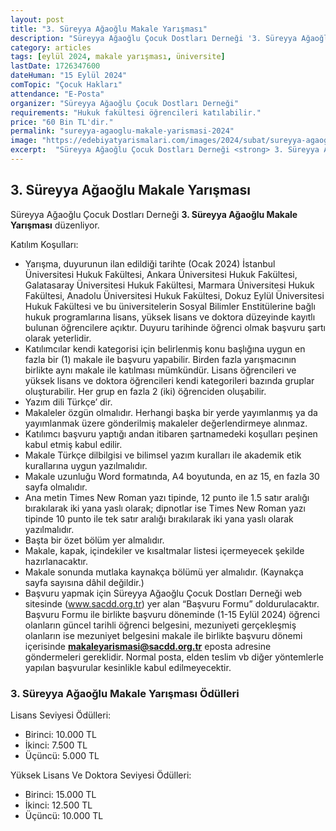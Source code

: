 ```yaml
---
layout: post
title: "3. Süreyya Ağaoğlu Makale Yarışması"
description: "Süreyya Ağaoğlu Çocuk Dostları Derneği '3. Süreyya Ağaoğlu Makale Yarışması' düzenliyor."
category: articles
tags: [eylül 2024, makale yarışması, üniversite]
lastDate: 1726347600
dateHuman: "15 Eylül 2024"
comTopic: "Çocuk Hakları"
attendance: "E-Posta"
organizer: "Süreyya Ağaoğlu Çocuk Dostları Derneği"
requirements: "Hukuk fakültesi öğrencileri katılabilir."
price: "60 Bin TL'dir."
permalink: "sureyya-agaoglu-makale-yarismasi-2024"
image: "https://edebiyatyarismalari.com/images/2024/subat/sureyya-agaoglu-makale-yarismasi-2024.jpg"
excerpt:  "Süreyya Ağaoğlu Çocuk Dostları Derneği <strong> 3. Süreyya Ağaoğlu Makale Yarışması </strong> düzenliyor."
---
```


## 3. Süreyya Ağaoğlu Makale Yarışması
Süreyya Ağaoğlu Çocuk Dostları Derneği **3. Süreyya Ağaoğlu Makale Yarışması** düzenliyor.  

Katılım Koşulları:
- Yarışma, duyurunun ilan edildiği tarihte (Ocak 2024) İstanbul Üniversitesi Hukuk Fakültesi, Ankara Üniversitesi Hukuk Fakültesi, Galatasaray Üniversitesi Hukuk Fakültesi, Marmara Üniversitesi Hukuk Fakültesi, Anadolu Üniversitesi Hukuk Fakültesi, Dokuz Eylül Üniversitesi Hukuk Fakültesi ve bu üniversitelerin Sosyal Bilimler Enstitülerine bağlı hukuk programlarına lisans, yüksek lisans ve doktora düzeyinde kayıtlı bulunan öğrencilere açıktır. Duyuru tarihinde öğrenci olmak başvuru şartı olarak yeterlidir.
- Katılımcılar kendi kategorisi için belirlenmiş konu başlığına uygun en fazla bir (1) makale ile başvuru yapabilir. Birden fazla yarışmacının birlikte aynı makale ile katılması mümkündür. Lisans öğrencileri ve yüksek lisans ve doktora öğrencileri kendi kategorileri bazında gruplar oluşturabilir. Her grup en fazla 2 (iki) öğrenciden oluşabilir.
- Yazım dili Türkçe’ dir.
- Makaleler özgün olmalıdır. Herhangi başka bir yerde yayımlanmış ya da yayımlanmak üzere gönderilmiş makaleler değerlendirmeye alınmaz.
- Katılımcı başvuru yaptığı andan itibaren şartnamedeki koşulları peşinen kabul etmiş kabul edilir.
- Makale Türkçe dilbilgisi ve bilimsel yazım kuralları ile akademik etik kurallarına uygun yazılmalıdır.
- Makale uzunluğu Word formatında, A4 boyutunda, en az 15, en fazla 30 sayfa olmalıdır.
- Ana metin Times New Roman yazı tipinde, 12 punto ile 1.5 satır aralığı bırakılarak iki yana yaslı olarak; dipnotlar ise Times New Roman yazı tipinde 10 punto ile tek satır aralığı bırakılarak iki yana yaslı olarak yazılmalıdır.
- Başta bir özet bölüm yer almalıdır.
- Makale, kapak, içindekiler ve kısaltmalar listesi içermeyecek şekilde hazırlanacaktır.
- Makale sonunda mutlaka kaynakça bölümü yer almalıdır. (Kaynakça sayfa sayısına dâhil değildir.)
- Başvuru yapmak için Süreyya Ağaoğlu Çocuk Dostları Derneği web sitesinde (www.sacdd.org.tr) yer alan “Başvuru Formu” doldurulacaktır. Başvuru Formu ile birlikte başvuru döneminde (1-15 Eylül 2024) öğrenci olanların güncel tarihli öğrenci belgesini, mezuniyeti gerçekleşmiş olanların ise mezuniyet belgesini makale ile birlikte başvuru dönemi içerisinde **makaleyarismasi@sacdd.org.tr** eposta adresine göndermeleri gereklidir. Normal posta, elden teslim vb diğer yöntemlerle yapılan başvurular kesinlikle kabul edilmeyecektir.


### 3. Süreyya Ağaoğlu Makale Yarışması Ödülleri
Lisans Seviyesi Ödülleri:
- Birinci: 10.000 TL
- İkinci: 7.500 TL
- Üçüncü: 5.000 TL

Yüksek Lisans Ve Doktora Seviyesi Ödülleri:
- Birinci: 15.000 TL
- İkinci: 12.500 TL
- Üçüncü: 10.000 TL